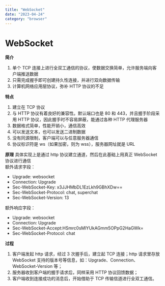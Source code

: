 ```yaml
---
title: "WebSocket"
date: "2023-04-24"
category: "browser"
---
```


# WebSocket

**简介**

1. 单个 TCP 连接上进行全双工通信的协议，使数据交换简单，允许服务端向客户端推送数据
2. 只需完成握手即可创建持久性连接，并进行双向数据传输
3. 计算机网络应用层协议，弥补 HTTP 协议的不足

**特点**

1. 建立在 TCP 协议
2. 与 HTTP 协议有着良好的兼容性。默认端口也是 80 和 443，并且握手阶段采用 HTTP 协议，因此握手时不容易屏蔽，能通过各种 HTTP 代理服务器
3. 数据格式简单，性能开销小，通信高效
4. 可以发送文本，也可以发送二进制数据
5. 没有同源限制，客户端可以与任意服务器通信
6. 协议标识符是 ws（如果加密，则为 wss），服务器网址就是 URL

**原理**
具体实现上是通过 http 协议建立通道，然后在此基础上用真正 WebSocket 协议进行通信  
额外请求字段：

- Upgrade: websocket
- Connection: Upgrade
- Sec-WebSocket-Key: x3JJHMbDL1EzLkh9GBhXDw==
- Sec-WebSocket-Protocol: chat, superchat
- Sec-WebSocket-Version: 13

额外响应字段：

- Upgrade: websocket
- Connection: Upgrade
- Sec-WebSocket-Accept:HSmrc0sMlYUkAGmm5OPpG2HaGWk=
- Sec-WebSocket-Protocol: chat

**过程**

1. 客户端发起 http 请求，经过 3 次握手后，建立起 TCP 连接；http 请求里存放 WebSocket 支持的版本号等信息，如：Upgrade、Connection、WebSocket-Version 等；
2. 服务器收到客户端的握手请求后，同样采用 HTTP 协议回馈数据；
3. 客户端收到连接成功的消息后，开始借助于 TCP 传输信道进行全双工通信。
